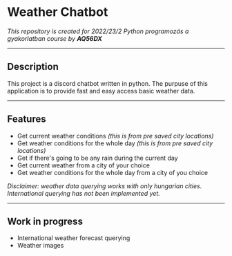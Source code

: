 # Weather Chatbot

*This repository is created for 2022/23/2 Python programozás a gyakorlatban course by __AQ56DX__*

----

## Description
This project is a discord chatbot written in python. The purpuse of this application is to provide fast and easy access
basic weather data.

----

## Features

- Get current weather conditions *(this is from pre saved city locations)*
- Get weather conditions for the whole day *(this is from pre saved city locations)*
- Get if there's going to be any rain during the current day
- Get current weather from a city of your choice
- Get weather conditions for the whole day from a city of you choice

*Disclaimer: weather data querying works with only hungarian cities.
International querying has not been implemented yet.*

----

## Work in progress

- International weather forecast querying
- Weather images
